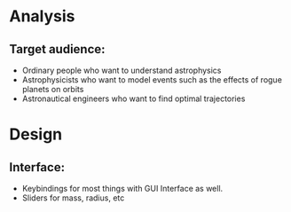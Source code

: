 # Analysis

## Target audience:

- Ordinary people who want to understand astrophysics
- Astrophysicists who want to model events such as the effects of rogue planets on orbits
- Astronautical engineers who want to find optimal trajectories

# Design

## Interface:

- Keybindings for most things with GUI Interface as well.
- Sliders for mass, radius, etc
